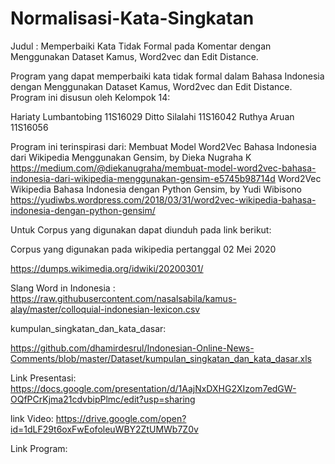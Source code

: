 # Normalisasi-Kata-Singkatan
Judul : Memperbaiki Kata Tidak Formal pada Komentar dengan Menggunakan Dataset Kamus, Word2vec dan Edit Distance.

Program yang dapat memperbaiki kata tidak formal dalam Bahasa Indonesia dengan Menggunakan Dataset Kamus, Word2vec dan Edit Distance.
Program ini disusun oleh Kelompok 14:

Hariaty Lumbantobing 11S16029
Ditto Silalahi 11S16042
Ruthya Aruan 11S16056

Program ini terinspirasi dari:
Membuat Model Word2Vec Bahasa Indonesia dari Wikipedia Menggunakan Gensim, by Dieka Nugraha K https://medium.com/@diekanugraha/membuat-model-word2vec-bahasa-indonesia-dari-wikipedia-menggunakan-gensim-e5745b98714d
Word2Vec Wikipedia Bahasa Indonesia dengan Python Gensim, by Yudi Wibisono https://yudiwbs.wordpress.com/2018/03/31/word2vec-wikipedia-bahasa-indonesia-dengan-python-gensim/

Untuk Corpus yang digunakan dapat diunduh pada link berikut:

Corpus yang digunakan pada wikipedia pertanggal 02 Mei 2020

https://dumps.wikimedia.org/idwiki/20200301/



Slang Word in Indonesia
:
https://raw.githubusercontent.com/nasalsabila/kamus-alay/master/colloquial-indonesian-lexicon.csv



kumpulan_singkatan_dan_kata_dasar:

https://github.com/dhamirdesrul/Indonesian-Online-News-Comments/blob/master/Dataset/kumpulan_singkatan_dan_kata_dasar.xls

Link Presentasi:
https://docs.google.com/presentation/d/1AajNxDXHG2XIzom7edGW-OQfPCrKjma21cdvbipPlmc/edit?usp=sharing

link Video:
https://drive.google.com/open?id=1dLF29t6oxFwEofoleuWBY2ZtUMWb7Z0v

Link Program:
